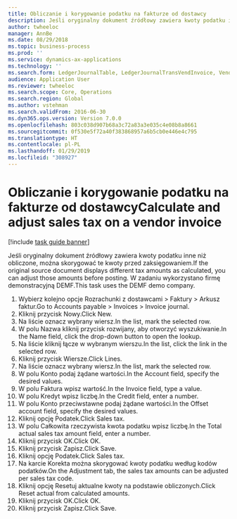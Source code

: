 ```yaml
---
title: Obliczanie i korygowanie podatku na fakturze od dostawcy
description: Jeśli oryginalny dokument źródłowy zawiera kwoty podatku inne niż obliczone, można skorygować te kwoty przed zaksięgowaniem.
author: twheeloc
manager: AnnBe
ms.date: 08/29/2018
ms.topic: business-process
ms.prod: ''
ms.service: dynamics-ax-applications
ms.technology: ''
ms.search.form: LedgerJournalTable, LedgerJournalTransVendInvoice, VendTableLookup, TaxTmpWorkTrans
audience: Application User
ms.reviewer: twheeloc
ms.search.scope: Core, Operations
ms.search.region: Global
ms.author: vstehman
ms.search.validFrom: 2016-06-30
ms.dyn365.ops.version: Version 7.0.0
ms.openlocfilehash: 803c038d907b68a3c72a83a3e035c4e08b8a8661
ms.sourcegitcommit: 0f530e5f72a40f383868957a6b5cb0e446e4c795
ms.translationtype: HT
ms.contentlocale: pl-PL
ms.lasthandoff: 01/29/2019
ms.locfileid: "308927"
---
```

# <a name="calculate-and-adjust-sales-tax-on-a-vendor-invoice"></a><span data-ttu-id="ab462-103">Obliczanie i korygowanie podatku na fakturze od dostawcy</span><span class="sxs-lookup"><span data-stu-id="ab462-103">Calculate and adjust sales tax on a vendor invoice</span></span>

[!include [task guide banner](../../includes/task-guide-banner.md)]

<span data-ttu-id="ab462-104">Jeśli oryginalny dokument źródłowy zawiera kwoty podatku inne niż obliczone, można skorygować te kwoty przed zaksięgowaniem.</span><span class="sxs-lookup"><span data-stu-id="ab462-104">If the original source document displays different tax amounts as calculated, you can adjust those amounts before posting.</span></span> <span data-ttu-id="ab462-105">W zadaniu wykorzystano firmę demonstracyjną DEMF.</span><span class="sxs-lookup"><span data-stu-id="ab462-105">This task uses the DEMF demo company.</span></span>

1. <span data-ttu-id="ab462-106">Wybierz kolejno opcje Rozrachunki z dostawcami > Faktury > Arkusz faktur.</span><span class="sxs-lookup"><span data-stu-id="ab462-106">Go to Accounts payable > Invoices > Invoice journal.</span></span>
2. <span data-ttu-id="ab462-107">Kliknij przycisk Nowy.</span><span class="sxs-lookup"><span data-stu-id="ab462-107">Click New.</span></span>
3. <span data-ttu-id="ab462-108">Na liście oznacz wybrany wiersz.</span><span class="sxs-lookup"><span data-stu-id="ab462-108">In the list, mark the selected row.</span></span>
4. <span data-ttu-id="ab462-109">W polu Nazwa kliknij przycisk rozwijany, aby otworzyć wyszukiwanie.</span><span class="sxs-lookup"><span data-stu-id="ab462-109">In the Name field, click the drop-down button to open the lookup.</span></span>
5. <span data-ttu-id="ab462-110">Na liście kliknij łącze w wybranym wierszu.</span><span class="sxs-lookup"><span data-stu-id="ab462-110">In the list, click the link in the selected row.</span></span>
6. <span data-ttu-id="ab462-111">Kliknij przycisk Wiersze.</span><span class="sxs-lookup"><span data-stu-id="ab462-111">Click Lines.</span></span>
7. <span data-ttu-id="ab462-112">Na liście oznacz wybrany wiersz.</span><span class="sxs-lookup"><span data-stu-id="ab462-112">In the list, mark the selected row.</span></span>
8. <span data-ttu-id="ab462-113">W polu Konto podaj żądane wartości.</span><span class="sxs-lookup"><span data-stu-id="ab462-113">In the Account field, specify the desired values.</span></span>
9. <span data-ttu-id="ab462-114">W polu Faktura wpisz wartość.</span><span class="sxs-lookup"><span data-stu-id="ab462-114">In the Invoice field, type a value.</span></span>
10. <span data-ttu-id="ab462-115">W polu Kredyt wpisz liczbę.</span><span class="sxs-lookup"><span data-stu-id="ab462-115">In the Credit field, enter a number.</span></span>
11. <span data-ttu-id="ab462-116">W polu Konto przeciwstawne podaj żądane wartości.</span><span class="sxs-lookup"><span data-stu-id="ab462-116">In the Offset account field, specify the desired values.</span></span>
12. <span data-ttu-id="ab462-117">Kliknij opcję Podatek.</span><span class="sxs-lookup"><span data-stu-id="ab462-117">Click Sales tax.</span></span>
13. <span data-ttu-id="ab462-118">W polu Całkowita rzeczywista kwota podatku wpisz liczbę.</span><span class="sxs-lookup"><span data-stu-id="ab462-118">In the Total actual sales tax amount field, enter a number.</span></span>
14. <span data-ttu-id="ab462-119">Kliknij przycisk OK.</span><span class="sxs-lookup"><span data-stu-id="ab462-119">Click OK.</span></span>
15. <span data-ttu-id="ab462-120">Kliknij przycisk Zapisz.</span><span class="sxs-lookup"><span data-stu-id="ab462-120">Click Save.</span></span>
16. <span data-ttu-id="ab462-121">Kliknij opcję Podatek.</span><span class="sxs-lookup"><span data-stu-id="ab462-121">Click Sales tax.</span></span>
17. <span data-ttu-id="ab462-122">Na karcie Korekta można skorygować kwoty podatku według kodów podatków.</span><span class="sxs-lookup"><span data-stu-id="ab462-122">On the Adjustment tab, the sales tax amounts can be adjusted per sales tax code.</span></span>
18. <span data-ttu-id="ab462-123">Kliknij opcję Resetuj aktualne kwoty na podstawie obliczonych.</span><span class="sxs-lookup"><span data-stu-id="ab462-123">Click Reset actual from calculated amounts.</span></span>
19. <span data-ttu-id="ab462-124">Kliknij przycisk OK.</span><span class="sxs-lookup"><span data-stu-id="ab462-124">Click OK.</span></span>
20. <span data-ttu-id="ab462-125">Kliknij przycisk Zapisz.</span><span class="sxs-lookup"><span data-stu-id="ab462-125">Click Save.</span></span>

